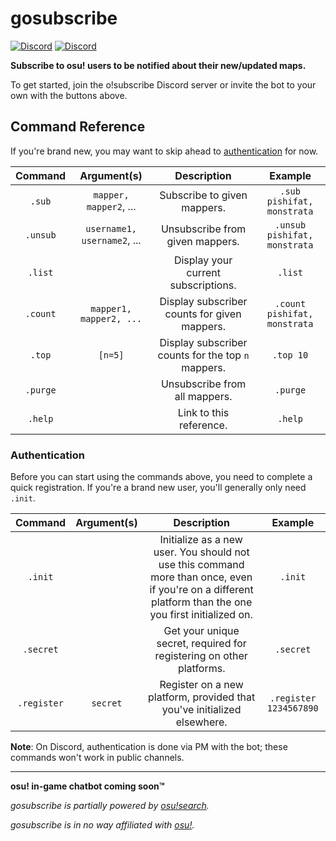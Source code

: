 # gosubscribe

[![Discord](https://img.shields.io/badge/Discord-invite-blue.svg)](https://discordapp.com/oauth2/authorize?client_id=305550679538401280&scope=bot&permissions=3072)
[![Discord](https://img.shields.io/badge/Discord-o!subscribe-blue.svg)](https://discord.gg/qaUhTKJ)

**Subscribe to osu! users to be notified about their new/updated maps.**

To get started, join the o!subscribe Discord server or invite the bot to your
own with the buttons above.



## Command Reference

If you're brand new, you may want to skip ahead to
[authentication](authentication) for now.

| Command | Argument(s) | Description | Example |
| :-: | :-: | :-: | :-: |
| `.sub` | `mapper, mapper2`, ... | Subscribe to given mappers. | `.sub pishifat, monstrata` |
| `.unsub` | `username1, username2`, ... | Unsubscribe from given mappers. | `.unsub pishifat, monstrata` |
| `.list` |  | Display your current subscriptions. | `.list` |
| `.count` | `mapper1, mapper2, ...` | Display subscriber counts for given mappers. | `.count pishifat, monstrata` |
| `.top` | `[n=5]` | Display subscriber counts for the top `n` mappers. | `.top 10` |
| `.purge` | | Unsubscribe from all mappers. | `.purge` |
| `.help` | | Link to this reference. | `.help` |

### Authentication

Before you can start using the commands above, you need to complete a quick
registration. If you're a brand new user, you'll generally only need `.init`.


| Command | Argument(s) | Description | Example |
| :-: | :-: | :-: | :-: |
| `.init` | | Initialize as a new user. You should not use this command more than once, even if you're on a different platform than the one you first initialized on. | `.init` |
| `.secret` | | Get your unique secret, required for registering on other platforms. | `.secret` |
| `.register` | `secret` | Register on a new platform, provided that you've initialized  elsewhere. | `.register 1234567890` |

**Note**: On Discord, authentication is done via PM with the bot; these
commands won't work in public channels.

***

**osu! in-game chatbot coming soon™**

*gosubscribe is partially powered by [osu!search](https://osusearch.com).*

*gosubscribe is in no way affiliated with [osu!](https://osu.ppy.sh/home).*
